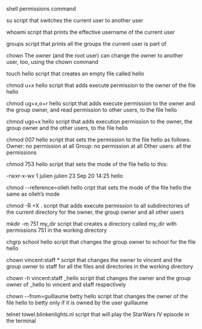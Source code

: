 shell permissions command


su
script that switches the current user to another user

whoami
script that prints the effective username of the current user

groups
script that prints all the groups the current user is part of

chown
The owner (and the root user) can change the
owner to another user, too, using the chown
command

touch hello
script that creates an empty file called hello

chmod u+x hello
script that adds execute permission to the owner of the file hello

chmod ug+x,o+r hello
script that adds execute permission to the owner and the group owner, and read permission to other users, to the file hello

chmod ugo+x hello
script that adds execution permission to the owner, the group owner and the other users, to the file hello

chmod 007 hello
script that sets the permission to the file hello as follows:
Owner: no permission at all
Group: no permission at all
Other users: all the permissions

chmod 753 hello
script that sets the mode of the file hello to this:

-rwxr-x-wx 1 julien julien 23 Sep 20 14:25 hello


chmod --reference=olleh hello
cript that sets the mode of the file hello the same as olleh’s mode

chmod -R +X .
script that adds execute permission to all subdirectories of the current directory for the owner, the group owner and all other users

mkdir -m 751 my_dir
script that creates a directory called my_dir with permissions 751 in the working directory

chgrp school hello
script that changes the group owner to school for the file hello

chown vincent:staff *
script that changes the owner to vincent and the group owner to staff for all the files and directories in the working directory

chown -h vincent:staff _hello
script that changes the owner and the group owner of _hello to vincent and staff respectively

chown --from=guillaume betty hello
script that changes the owner of the file hello to betty only if it is owned by the user guillaume

telnet towel.blinkenlights.nl
script that will play the StarWars IV episode in the terminal
